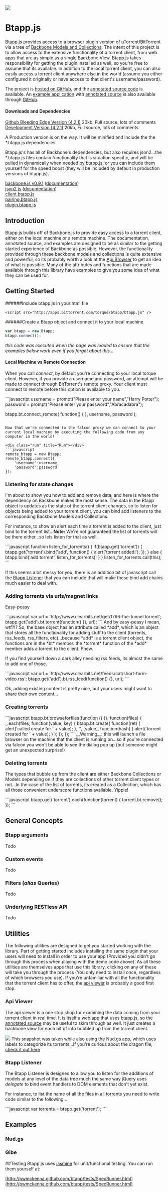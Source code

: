 <link rel="icon" href="docs/images/favicon.ico">

<img id="logo" src="http://www.pwmckenna.com/img/bittorrent_medium.png" />

# Btapp.js
Btapp.js provides access to a browser plugin version of uTorrent/BitTorrent via a tree of [Backbone Models and Collections](http://documentcloud.github.com/backbone/ "backbone"). The intent of this project is to allow access to the extensive functionality of a torrent client, from web apps that are as simple as a single Backbone View. Btapp.js takes responsibility for getting the plugin installed as well, so you're free to assume that its available. In addition to the local torrent client, you can also easily access a torrent client anywhere else in the world (assume you either configured it originally or have access to that client's username/password).

The project is [hosted on GitHub](https://github.com/pwmckenna/btapp/ "github"), and the [annotated source code](http://pwmckenna.github.com/btapp/docs/btapp.html "source") is available. An [example application](http://pwmckenna.github.com/nud.gs/ "see it run!") with [annotated source](http://pwmckenna.github.com/nud.gs/docs/nudgs.html "annotation") is also available through [GitHub](http://github.com/pwmckenna/nud.gs/ "source").

#### Downloads and Dependencies
[Github Bleeding Edge Version (4.2.1)](https://raw.github.com/pwmckenna/btapp/master/btapp.js "btapp.js") 20kb, Full source, lots of comments  
[Development Version (4.2.1)](http://apps.bittorrent.com/torque/btapp/btapp.js "btapp.js") 20kb, Full source, lots of comments  
  
A Production version is on the way. It will be minified and include the the *.btapp.js dependencies.

Btapp.js's has all of Backbone's dependencies, but also requires json2...the *.btapp.js files contain functionality that is situation specific, and will be pulled in dynamically when needed by btapp.js, or you can include them yourself for the speed boost (they will be included by default in production versions of btapp.js).
  
[backbone.js v0.9.1](http://cdnjs.cloudflare.com/ajax/libs/backbone.js/0.9.1/backbone-min.js "backbone") ([documentation](http://documentcloud.github.com/backbone/ "backbone"))  
[json2.js](http://cdnjs.cloudflare.com/ajax/libs/json2/20110223/json2.js "json2") ([documentation](http://www.json.org/js.html "json2"))  
[client.btapp.js](http://apps.bittorrent.com/torque/btapp/client.btapp.js "client.btapp.js")  
[pairing.btapp.js](http://apps.bittorrent.com/torque/btapp/pairing.btapp.js "pairing.btapp.js")  
[plugin.btapp.js](http://apps.bittorrent.com/torque/btapp/plugin.btapp.js "plugin.btapp.js")  
  

## Introduction

Btapp.js builds off of Backbone.js to provide easy access to a torrent client, either on the local machine or a remote machine. The documentation, annotated source, and examples are designed to be as similar to the getting started experience of Backbone as possible. However, the functionality provided through these backbone models and collections is quite extensive and powerful, so its probably worth a look at the [Api Browser](http://pwmckenna.github.com/btapp_api_viewer/ "api") to get an idea of what is possible. Many of the attributes and functions that are made available through this library have examples to give you some idea of what they can be used for. 

## Getting Started

######Include btapp.js in your html file
```  
<script src="http://apps.bittorrent.com/torque/btapp/btapp.js" />  
```  

######Create a Btapp object and connect it to your local machine
```javascript
var btapp = new Btapp;  
btapp.connect();
```

*this code was executed when the page was loaded to ensure that the examples below work even if you forget about this...*

#### Local Machine vs Remote Connection  
When you call *connect*, by default you're connecting to your local torque client. However, if you provide a username and password, an attempt will be made to connect through BitTorrent's remote proxy. Your client must connect to remote before this option is available to you.
  
<div class="run" title="Run"></div>
```javascript
username = prompt("Please enter your name","Harry Potter");
password = prompt("Please enter your password","Abracadabra");

btapp.bt.connect_remote(
    function() { }, 
	username,
	password
);
```

Now that we're connected to the falcon proxy we can connect to your current local machine by executing the following code from any computer in the world!

<div class="run" title="Run"></div>
```javascript
remote_btapp = new Btapp;
remote_btapp.connect({  
    'username':username,  
	'password':password
});
```

### Listening for state changes
I'm about to show you how to add and remove data, and here is where the dependency on Backbone makes the most sense. The data in the Btapp object is updates as the state of the torrent client changes, so to listen for objects being added to your torrent client, you can bind add listeners to the corresponding Backbone Models and Collections.  
  
For instance, to show an alert each time a torrent is added to the client, just bind to the torrent list...__Note:__ We're not guaranteed the list of torrents will be there either...so lets listen for that as well.
<div class="run" title="Run"></div>
```javascript
function listen_for_torrents() {
	if(btapp.get('torrent')) {
		btapp.get('torrent').bind('add', function() {
			alert('torrent added!');
		});
	} else {
		btapp.bind('add:torrent', listen_for_torrents);
	}
}
listen_for_torrents.call(this);
```

If this seems a bit messy for you, there is an addition bit of javascript call the [Btapp Listener](#section-4-2 "listener") that you can include that will make these bind add chains much easier to deal with.

### Adding torrents via urls/magnet links
Easy-peasy
<div class="run" title="Run"></div>
```javascript
var url = 'http://www.clearbits.net/get/1766-the-tunnel.torrent';
btapp.get('add').bt.torrent(function() {}, url);
```
And by easy-peasy I mean, wtf?!? So, the base object has an attribute called *add*, which is an object that stores all the functionality for adding stuff to the client (torrents, rss_feeds, rss_filters, etc)...because *add* is a torrent client object, the functions are in the *bt* member. the *torrent* function of the *add* member adds a torrent to the client. Phew. 

If you find yourself down a dark alley needing rss feeds, its almost the same to add one of those.
<div class="run" title="Run"></div>
```javascript
var url = 'http://www.clearbits.net/feeds/cat/short-form-video.rss';
btapp.get('add').bt.rss_feed(function() {}, url);
```


Ok, adding existing content is pretty nice, but your users might want to share their own content...

### Creating torrents
<div class="run" title="Run"></div>
```javascript
btapp.bt.browseforfiles(function () {}, function(files) {
	_.each(files, function(value, key) {
			btapp.bt.create(
				function(ret) {
					alert('called create for ' + value);
				}, 
				'', 
				[value], 
				function(hash) {
					alert('torrent created for ' + value);
				}
			);
	});
});
```
__Warning__: this will launch a file browser on the machine that the client is running on...so if you're connected via falcon you won't be able to see the dialog pop up (but someone might get an unexpected surprise!)

### Deleting torrents
The types that bubble up from the client are either Backbone Collections or Models depending on if they are collections of other torrent client types or not...In the case of the list of torrents, its created as a Collection, which has all those convenient underscore functions available. Yippie!
<div class="run" title="Run"></div>
```javascript
	btapp.get('torrent').each(function(torrent) {
		torrent.bt.remove();
	});
```

## General Concepts

### Btapp arguments
Todo
### Custom events
Todo
### Filters (*alias* Queries)

Todo
### Underlying RESTless API
Todo

## Utilities

The following utilities are designed to get you started working with the library. Part of getting started includes installing the same plugin that your users will need to install in order to use your app (Provided you didn't go through this process when playing with the demo code above). As all these utilities are themselves apps that use this library, clicking on any of these will take you through the process (You only need to install once, regardless of which browsers you use). If you're unfamiliar with all the functionality that the torrent client has to offer, the [api viewer](http://pwmckenna.github.com/btapp_api_viewer/ "api") is probably a good first stop. 

### Api Viewer

The api viewer is a one stop shop for examining the data coming from your torrent client in real time. It is itself a web app that uses btapp.js, so the [annotated source](http://pwmckenna.github.com/btapp_api_viewer/docs/index.html "annotated source") may be useful to skim through as well. It just creates a backbone view for each bit of info bubbled up from the torrent client.

<a href="http://pwmckenna.github.com/btapp_api_viewer/"><img src="http://pwmckenna.com/img/api_viewer.png"></img></a>
This snapshot was taken while also using the Nud.gs app, which uses labels to categorize its torrents...If you're curious about the dragon file, [check it out here](http://pwmckenna.com/img/dragon.jpg "dragon!")

### Btapp Listener

The Btapp Listener is designed to allow you to listen for the additions of models at any level of the data tree much the same way jQuery uses *delegate* to bind event handlers to DOM elements that don't yet exist.

For instance, to list the name of all the files in all torrents you need to write code similar to the following...

<div class="run" title="Run"></div>
```javascript
var torrents = btapp.get('torrent');
```

## Examples
### Nud.gs
### Gibe

##Testing
Btapp.js uses [jasmine](https://github.com/pivotal/jasmine "jasmine") for unit/functional testing. You can run them yourself at: 

[http://pwmckenna.github.com/btapp/tests/SpecRunner.html](http://pwmckenna.github.com/btapp/tests/SpecRunner.html)
